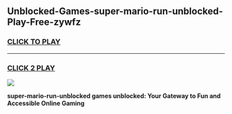 
## Unblocked-Games-super-mario-run-unblocked-Play-Free-zywfz
<h3>
<a href="https://premium76.site?title=super-mario-run-unblocked&ref=18A1">CLICK TO PLAY</a></h3>
<hr>

<h3>
<a href="https://premium76.site?title=super-mario-run-unblocked&ref=18A1">CLICK 2 PLAY</a>
  
</h3>

<a href="https://premium76.site?title=super-mario-run-unblocked&ref=18A1"><img src="https://clearcache.store/games.png"></a>


**super-mario-run-unblocked games unblocked: Your Gateway to Fun and Accessible Online Gaming**
